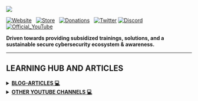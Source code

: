 <img src="https://github.com/fixitgearware/fixitgearwaresecurity/blob/main/fixitgearwarebio.png">

 [![Website](https://img.shields.io/badge/fixitgearware.com-Blue?style=for-the-badge&logo=weblate&logoColor=white&labelColor=%2300FF00&color=blue)](https://fixitgearware.com) &nbsp;  [![Store](https://img.shields.io/badge/online_store-%23000000?style=for-the-badge&logo=shopify&logoColor=black&labelColor=%23FFFF00&color=black)](https://fixitgearware.com/store/) &nbsp;  [![Donations](https://img.shields.io/badge/Support%20%26%20Donations-%23000000?style=for-the-badge&logo=paypal&logoColor=white&color=GREEN)](https://www.fixitgearware.com/services/donations_support/) &nbsp; [![Twitter](https://img.shields.io/badge/x(former%20twitter)-%23000000?style=for-the-badge&logo=x&logoColor=black&labelColor=%2300FFFF&color=black)](https://x.com/fixitgearware)&nbsp;[![Discord](https://img.shields.io/badge/DISCORD-%23000000?style=for-the-badge&logo=DISCORD&logoColor=white&color=%235865F2)](https://discord.com/invite/XGSczQaDR8)
 &nbsp;[![Official_YouTube](https://img.shields.io/badge/OFFICIAL%20YOUTUBE-%23000000?style=for-the-badge&logo=YOUTUBE&logoColor=white&color=%23FF0000)](https://www.youtube.com/@fixitgearware
) 

<strong>Driven towards providing subsidized trainings, solutions, and a sustainable secure cybersecurity ecosystem & awareness.</strong>


---
<h2>LEARNING HUB AND ARTICLES</h2>
<details>
<summary><b><u>BLOG-ARTICLES 💻</u></b></summary><br>

[![Cybersecurity_blog](https://img.shields.io/badge/Cybersecurity-%23000000?style=for-the-badge&logo=cyberdefenders&logoColor=white&labelColor=blue&color=purple)](https://www.fixitgearware.com/Blogs/cybsec-news/cyber-security/) &nbsp; [![Ethical_Hacking](https://img.shields.io/badge/Ethical_Hacking-%23000000?style=for-the-badge&logo=gnome%20terminal&logoColor=white&labelColor=black&color=%23FF5722)](https://www.fixitgearware.com/Blogs/cybsec-news/ethical-hacking/) &nbsp; [![GLoba_News](https://img.shields.io/badge/Global_News-%23000000?style=for-the-badge&logo=blogger&logoColor=white&labelColor=black&color=%23008080)](https://www.fixitgearware.com/Blogs/cybsec-news/global-news/) &nbsp; [![Infotech_Q](https://img.shields.io/badge/Infotech%20Q%26A-%23000000?style=for-the-badge&logo=quizlet&logoColor=white&labelColor=%20%23d77325%20&color=b1ad1e)](https://www.fixitgearware.com/Blogs/cybsec-news/infotech-q-a/) 
</details>

<details>
<summary><b><u>OTHER YOUTUBE CHANNELS 💻</u></b></summary><br>

[![Coding_YouTube](https://img.shields.io/badge/LEARN%20CODING%20YOUTUBE-%23000000?style=for-the-badge&logo=YOUTUBE&logoColor=white&color=%23FF0000)](https://www.youtube.com/@FixitgearwareCodingChannel) &nbsp; [![Q&A_YouTube](https://img.shields.io/badge/Cybersecurity%20Q%20%26%20A-%23000000?style=for-the-badge&logo=youtube&logoColor=white&color=%23FF0000)](https://www.youtube.com/@FixitgearwareCybersecQAChannel) 
</details>
